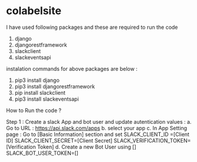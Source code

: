 # colabelsite
I have used following packages and these are required to run the code

1. django
2. djangorestframework
3. slackclient
4. slackeventsapi

instalation commands for above packages are below : 
1. pip3 install django
2. pip3 install djangorestframework
3. pip install slackclient
4. pip3 install slackeventsapi

How to Run the code ? 

 Step 1 :  Create a slack App and bot user and update autentication values :
        a.  Go to URL : https://api.slack.com/apps
        b. select your app 
        c. In App Setting page : Go to [Basic Information] section and set 
                    SLACK_CLIENT_ID =[Client ID]
                    SLACK_CLIENT_SECRET=[Client Secret] 
                    SLACK_VERIFICATION_TOKEN=[Verification Token]
        d. Create a new Bot User using []                     
                    SLACK_BOT_USER_TOKEN=[]  
  
